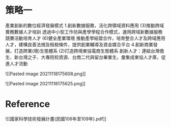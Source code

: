 # 策略一
產業創新的數位經濟發展模式
1.創新數據服務，活化跨領域資料應用
(3)推動跨域實務數據人才培訓
透過中小型工作坊與產學學程合作模式，運用跨域新數據服務競賽活動培育人才
(6)健全產業環境
推動產學結盟合作，培育整合人才及跨域應用人才，建構良善法規及租稅條件，提供創業輔導及資金媒合平台
4.創新商業發展，打造跨業(境)生態體系
(2)打造跨境東協電商生態體系
創新人才：連結台灣僑生、新台灣之子、大專院校資源、台商二代與留台畢業生，彙集成東協人才庫，促進人才流動

![[Pasted image 20211118175608.png]]

![[Pasted image 20211118175625.png]]

# Reference
![[國家科學技術發展計畫(民國106年至109年).pdf]]
